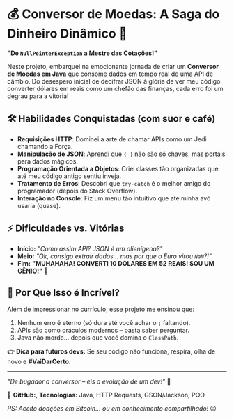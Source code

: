 # 💰 Conversor de Moedas: A Saga do Dinheiro Dinâmico 🚀  

**"De `NullPointerException` a Mestre das Cotações!"**  

Neste projeto, embarquei na emocionante jornada de criar um **Conversor de Moedas em Java** que consome dados em tempo real de uma API de câmbio. Do desespero inicial de decifrar JSON à glória de ver meu código converter dólares em reais como um chefão das finanças, cada erro foi um degrau para a vitória!  

## 🛠️ **Habilidades Conquistadas (com suor e café)**  
- **Requisições HTTP**: Dominei a arte de chamar APIs como um Jedi chamando a Força.  
- **Manipulação de JSON**: Aprendi que `{ }` não são só chaves, mas portais para dados mágicos.  
- **Programação Orientada a Objetos**: Criei classes tão organizadas que até meu código antigo sentiu inveja.  
- **Tratamento de Erros**: Descobri que `try-catch` é o melhor amigo do programador (depois do Stack Overflow).  
- **Interação no Console**: Fiz um menu tão intuitivo que até minha avó usaria (quase).  

## ⚡ **Dificuldades vs. Vitórias**  
- **Início:** _"Como assim API? JSON é um alienígena?"_  
- **Meio:** _"Ok, consigo extrair dados... mas por que o Euro virou `NaN`?!"_  
- **Fim:** **"MUHAHAHA! CONVERTI 10 DÓLARES EM 52 REAIS! SOU UM GÊNIO!"** 💸  

## 🎯 **Por Que Isso é Incrível?**  
Além de impressionar no currículo, esse projeto me ensinou que:  
1. Nenhum erro é eterno (só dura até você achar o `;` faltando).  
2. APIs são como oráculos modernos – basta saber perguntar.  
3. Java não morde... depois que você domina o `ClassPath`.  

**👉 Dica para futuros devs:** Se seu código não funciona, respira, olha de novo e **#VaiDarCerto**.  

---  
*"De bugador a conversor – eis a evolução de um dev!"* 🚀  

🔗 **GitHub:**, **Tecnologias:** Java, HTTP Requests, GSON/Jackson, POO  

*PS: Aceito doações em Bitcoin... ou em conhecimento compartilhado!* 😉

